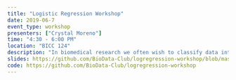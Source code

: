 ```yaml
---
title: "Logistic Regression Workshop"
date: 2019-06-7
event_type: workshop
presenters: ["Crystal Moreno"]
time: "4:30 - 6:00 PM"
location: "BICC 124"
description: "In biomedical research we often wish to classify data into two or more groups (eg. healthy and diseased) based on a variety of measurement variables, but how do you determine if the model you’ve selected is good? In this BioData Club workshop instructor Crista Moreno will discuss the mathematics of logistic regression for binary classification modeling, and how to prevent the harms of overfitting with cross validation in R. Anyone with interest in building a classification model for biomedical data is encouraged to utilize these materials!  Prior experience with R, Rstudio, and a basic knowledge of classification modeling (also mathematical functions) will be helpful, but is not a requirement."
slides: https://github.com/BioData-Club/logregression-workshop/blob/master/workshop_final/presentation_moreno.pdf
code: https://github.com/BioData-Club/logregression-workshop
---
```

